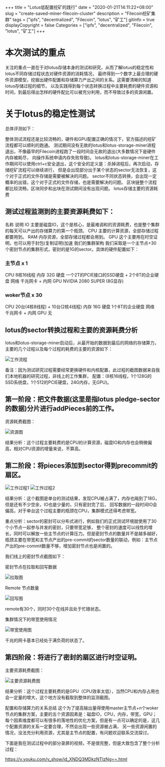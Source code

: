 +++
title = "Lotus低配置挖矿的践行"
date = "2020-01-21T14:11:22+08:00"
slug = "create-saved-miner-filecoin-cluster"
description = "Filecoin挖矿集群"
tags = ["ipfs", "decentralized", "Filecoin", "lotus", "矿工"]
gitinfo = true
displayCopyright = false
Categories =  ["ipfs", "decentralized", "Filecoin", "lotus", "矿工"]
+++



# 本次测试的重点

关注的重点一直在于对lotus存储本身的测试和研究，从而了解lotus的稳定性和lotus不同存储过程状态对硬件资源的消耗情况， 最终得到一个数字上最合理的硬件资源模型，挖掘出硬件配置和存储算力产出之间的关系。这需要清晰的知道lotus存储过程的细节， 以及实践得到每个状态转换过程中主要耗费的硬件资源和时间，到最后得出怎样的硬件配比可以被充分利用，而不导致过多的资源闲置。

# 关于lotus的稳定性测试
总体评测如下：

整体测试流程还是比较流畅的，硬件和GPU配置正确的情况下，官方描述的挖矿流程都可以顺利的跑通。
测试期间没有无故的lotus和lotus-storage-miner进程退出，不像最早的Filecoin进程跑了一段时间会无故的退出(大多数情况下是硬件内存被耗尽， 向操作系统申请内存失败导致)。
lotus和lotus-storage-miner在工作期间可以使用ctrl+c安全退出，这个安全的定义是：杀掉进程后，再次启动，存储挖矿流程可以继续进行， 但是会出现部分出于某个状态的sector无法恢复，这个对于正式的文件存储是需要被解决的问题。
sector不同状态转换，会出现一定概率的出错，这个对于正式的文件存储，也是需要解决的问题。
区块链整个流程都比较流畅，区块同步和出块在测试期间没有出现问题。
lotus存储主要的资源耗费

## 测试过程监测到的主要资源耗费如下：

名称	说明
IO	主要是磁盘IO，这个是核心，是最难调和的资源耗费，也是整个集群的每天可以产出的存储算力的第一个瓶颈。
CPU	主要的计算资源，全部存储过程都要用到。
RAM	内存资源，全部存储过程都会用到。
GPU	这个主要用在时空证明，也可以用于封包(复制证明)加速
我们的集群架构
我们采取是一个主节点+30个密封节点的集群形式，密封的是1G的sector。具体的硬件配置如下：

### 主节点 x 1

CPU	8核16线程
内存	32G
硬盘	一个2T的PCIE接口的SSD硬盘 + 2个8T的企业硬盘
网络	千兆网卡 + 内网
GPU	NVIDIA 2080 SUPER (8G显存)

### woker节点 x 30

CPU	20台(4核8线程) + 10台(2核4线程)
内存	16G
硬盘	1个8T的企业硬盘
网络	千兆网卡 + 内网
GPU	无

## lotus的sector转换过程和主要的资源耗费分析
lotus和lotus-storage-miner启动后，从最开始的数据到最后的网络的存储算力，主要的几个过程以及每个过程的耗费的主要的资源如下：

![工作流程](/images/image-b3ad4f9ffccaf33de80e9f1d8630883e.png)


备注：因为测试研究过程需要经常更换硬件和内核配置，此过程的截图数据来自我们本地机器的研究过程，非线上的工作集群， 配置：(8核16线程，1个128G的SSD系统盘，1个512的PCIE硬盘，24G内存，无GPU)。

## 第一阶段：把文件数据(这里是指lotus pledge-sector的数据)分片进行addPieces前的工作。

资源耗费截图：

![资源图](/images/image-6b43ce738dd39e0aba886ec26c141149.png)

结果分析：这个过程主要耗费的是CPU的计算资源，磁盘IO和内存也会稍微偏高，相对CPU资源的增量来说，不算高。

## 第二阶段：将pieces添加到sector得到precommit的扇区。


![工作过程1](/images/image-fb00682205766b0b1a75b93138994326.png)
![工作过程2](/images/image-9a0db3e65430f0855caddb4195bbd839.png)


结果分析：这个截图是单台的测试结果，发现CPU被占满了，内存也飚到了18G，但是还有不少空余，IO也是少量的，只有密封完了后， 回写数据的一段时间IO会偏高，对于单台这个过程主要的瓶颈在CPU，集群模式还得考虑带宽。

重点分析：sector的密封可以分布式进行，例如我们的正式测试环境就使用了30个小节点一起参与并发的密封，只要带宽足够， 整个密封的速度可以线性的增长，同时可以解放一些主节点的计算压力。但是密封节点的数量并不是越多越好， 瓶颈主要在带宽和主节点产出的pre-commit的sector数量的联动，例如：主节点产出的pre-commit数量不够，增加密封节点也是闲置的。

我们线上的密封节点截图如下：


密封节点在拉取和回写数据

![拉取图](/images/image-0da879d4ccb6282d76dddd418ea03df4.png)

Remote 节点数量

![回写图](/images/image-211326ed18ac4c15537856a202ccbd98.png)


remote有30个，同时30个在线并且处于忙碌状态。

集群情况下的带宽使用情况

![带宽使用图](/images/image-b17d2bf426a0e092e57428138f3b81a5.png)

千兆的网卡基本已经处于满负荷的状态了。

## 第四阶段：将进行了密封的扇区进行时空证明。

主要资源耗费截图：

![主要资源耗费图](/images/image-8b759fa07ef13f2adfa5edd9a3a8ecb8.jpeg)

结果分析：这个过程主要耗费的是GPU（CPU效率太低），当然CPU和内存占用也会一定量的增大，这个地方没有截取到整体的监测截图。

配置和存储算力的关系总结
这个为了提高输出量得使用master主节点+n个woker节点的集群方案，主要的五个资源因素是：磁盘IO，CPU，内存，带宽，GPU； 每个因素维度都可以有很多的落地性的优化方案，但是有一点可以确定的是，这几个配置资源的关系一定要合理，不然会出现一些资源被占满， 另一些资源闲置的情况，没法充分利用资源，尤其是主节点的配置，有问题欢迎联系交流探讨。

下面是我在测试过程中的部分录屏的视频，不是很完整，但是大致包含了整个分析过程：

https://v.youku.com/v_show/id_XNDQ3MDkzNTIzNg==.html